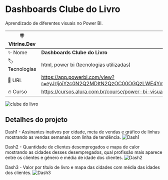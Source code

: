 # Dashboards Clube do Livro

Aprendizado de diferentes visuais no Power BI.

| :placard: Vitrine.Dev |     |
| -------------  | --- |
| :sparkles: Nome        | **Dashboards Clube do Livro**
| :label: Tecnologias | html, power bi (tecnologias utilizadas)
| :rocket: URL         | https://app.powerbi.com/view?r=eyJrIjoiYzc0N2Q2MDItN2QzOC00OGQzLWE4YmUtYmIyZjM3Zjk4NzA4IiwidCI6ImVjYjk4ODI1LWU2ZTQtNDBmMC1hYThhLTA5MjVjYjUyMDIyMSJ9
| :fire: Curso     | https://cursos.alura.com.br/course/power-bi-visualizando-dados

<!-- Inserir imagem com a #vitrinedev ao final do link -->
![clube do livro](https://user-images.githubusercontent.com/7076962/225775446-1f5c3323-53ce-4710-9568-5b62563ca8ac.jpg#vitrinedev)

## Detalhes do projeto

Dash1 - Assinantes inativos por cidade, meta de vendas e gráfico de linhas mostrando as vendas semanais com linha de tendência.
![Dash1](https://user-images.githubusercontent.com/7076962/225775941-aa0cb36b-ea71-4de0-b930-fa0db5e17ce8.jpg)

Dash2 - Quantidade de clientes desempregados e mapa de calor mostrando as cidades desses desempregados, qual profissão mais aparece entre os clientes e gênero e média de idade dos clientes.
![Dash2](https://user-images.githubusercontent.com/7076962/225776323-a3cb2299-ed32-4e38-9c2f-40a4260413dc.jpg)

Dash3 - Valor por título de livro e mapa das cidades com média das idades dos clientes.
![Dash3](https://user-images.githubusercontent.com/7076962/225776729-fd0b8158-1321-4f39-b46f-99e5557d6070.jpg)

